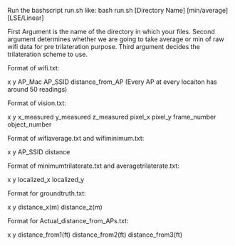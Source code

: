 Run the bashscript run.sh like:
bash run.sh [Directory Name] [min/average] [LSE/Linear]

First Argument is the name of the directory in which your files.
Second argument determines whether we are going to take average or min of raw wifi data for pre trilateration purpose.
Third argument decides the trilateration scheme to use.


Format of wifi.txt:

x y AP_Mac AP_SSID distance_from_AP  (Every AP at every locaiton has around 50 readings)

Format of vision.txt:

x y x_measured y_measured z_measured pixel_x pixel_y frame_number object_number

Format of wifiaverage.txt and wifiminimum.txt:

x y AP_SSID distance

Format of minimumtrilaterate.txt and averagetrilaterate.txt:

x y localized_x localized_y

Format for groundtruth.txt:

x y distance_x(m) distance_z(m)

Format for Actual_distance_from_APs.txt:

x y distance_from1(ft) distance_from2(ft) distance_from3(ft)
